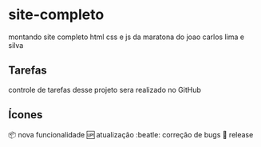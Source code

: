 # site-completo
montando site completo html css e js da maratona do joao carlos lima e silva
## Tarefas
controle de tarefas desse projeto sera realizado  no GitHub

## Ícones

:package: nova funcionalidade
:up: atualização
:beatle: correção de bugs
:checkered_flag: release
